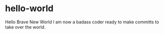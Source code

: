 # hello-world
Hello Brave New World
I am now a badass coder ready to make committs to take over the world.
